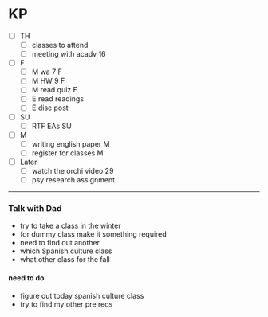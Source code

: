 # KP

- [ ] TH
  - [ ] classes to attend
  - [ ] meeting with acadv 16

- [ ] F
  - [ ] M wa 7 F
  - [ ] M HW 9 F
  - [ ] M read quiz F
  - [ ] E read readings 
  - [ ] E disc post

- [ ] SU
  - [ ] RTF EAs SU

- [ ] M
  - [ ] writing english paper M
  - [ ] register for classes M

- [ ] Later
  - [ ] watch the orchi video 29
  - [ ] psy research assignment

---


### Talk with Dad
- try to take a class in the winter 
- for dummy class make it something required
- need to find out another 
- which Spanish culture class
- what other class for the fall
#### need to do
- figure out today spanish culture class
- try to find my other pre reqs

